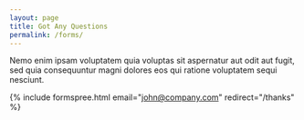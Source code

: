 ```yaml
---
layout: page
title: Got Any Questions
permalink: /forms/
---
```


Nemo enim ipsam voluptatem quia voluptas sit aspernatur aut odit aut fugit, sed quia consequuntur magni dolores eos qui ratione voluptatem sequi nesciunt.

{% include formspree.html email="john@company.com" redirect="/thanks" %}
